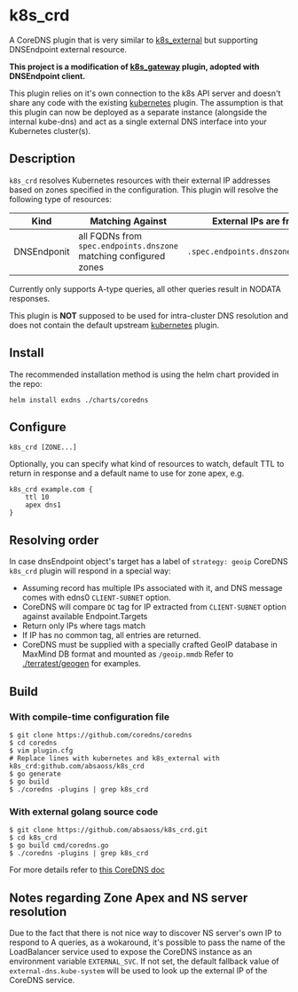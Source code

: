 # k8s_crd

A CoreDNS plugin that is very similar to [k8s_external](https://coredns.io/plugins/k8s_external/) but supporting DNSEndpoint external resource.

**This project is a modification of [k8s_gateway](https://github.com/ori-edge/k8s_gateway) plugin, adopted with DNSEndpoint client.**

This plugin relies on it's own connection to the k8s API server and doesn't share any code with the existing [kubernetes](https://coredns.io/plugins/kubernetes/) plugin. The assumption is that this plugin can now be deployed as a separate instance (alongside the internal kube-dns) and act as a single external DNS interface into your Kubernetes cluster(s).


## Description

`k8s_crd` resolves Kubernetes resources with their external IP addresses based on zones specified in the configuration. This plugin will resolve the following type of resources:

| Kind | Matching Against | External IPs are from |
| ---- | ---------------- | -------- |
| DNSEndponit | all FQDNs from `spec.endpoints.dnszone` matching configured zones | `.spec.endpoints.dnszone.targets` |


Currently only supports A-type queries, all other queries result in NODATA responses.

This plugin is **NOT** supposed to be used for intra-cluster DNS resolution and does not contain the default upstream [kubernetes](https://coredns.io/plugins/kubernetes/) plugin.

## Install

The recommended installation method is using the helm chart provided in the repo:

```
helm install exdns ./charts/coredns
```
## Configure

```
k8s_crd [ZONE...]
```

Optionally, you can specify what kind of resources to watch, default TTL to return in response and a default name to use for zone apex, e.g.

```
k8s_crd example.com {
    ttl 10
    apex dns1
}
```

## Resolving order
In case dnsEndpoint object's target has a label of `strategy: geoip` CoreDNS `k8s_crd` plugin will respond in a special way:
* Assuming record has multiple IPs associated with it, and DNS message comes with edns0 `CLIENT-SUBNET` option.
* CoreDNS will compare `DC` tag for IP extracted from `CLIENT-SUBNET` option against available Endpoint.Targets
* Return only IPs where tags match
* If IP has no common tag, all entries are returned.
* CoreDNS must be supplied with a specially crafted GeoIP database in MaxMind DB format and mounted as `/geoip.mmdb` Refer to [./terratest/geogen](./terratest/geogen) for examples.

## Build

### With compile-time configuration file

```
$ git clone https://github.com/coredns/coredns
$ cd coredns
$ vim plugin.cfg
# Replace lines with kubernetes and k8s_external with k8s_crd:github.com/absaoss/k8s_crd
$ go generate
$ go build
$ ./coredns -plugins | grep k8s_crd
```

### With external golang source code
```
$ git clone https://github.com/absaoss/k8s_crd.git
$ cd k8s_crd
$ go build cmd/coredns.go
$ ./coredns -plugins | grep k8s_crd
```

For more details refer to [this CoreDNS doc](https://coredns.io/2017/07/25/compile-time-enabling-or-disabling-plugins/)


## Notes regarding Zone Apex and NS server resolution

Due to the fact that there is not nice way to discover NS server's own IP to respond to A queries, as a wokaround, it's possible to pass the name of the LoadBalancer service used to expose the CoreDNS instance as an environment variable `EXTERNAL_SVC`. If not set, the default fallback value of `external-dns.kube-system` will be used to look up the external IP of the CoreDNS service.
